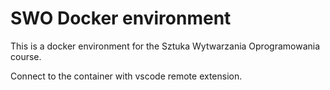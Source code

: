 # SWO Docker environment

This is a docker environment for the Sztuka Wytwarzania Oprogramowania course.

Connect to the container with vscode remote extension.
